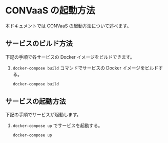# CONVaaS の起動方法

本ドキュメントでは CONVaaS の起動方法について述べます。

## サービスのビルド方法

下記の手順で各サービスの Docker イメージをビルドできます。

1. `docker-compose build` コマンドでサービスの Docker イメージをビルドする。

    ```sh
    docker-compose build
    ```

## サービスの起動方法

下記の手順でサービスが起動します。

1. `docker-compose up` でサービスを起動する。

    ```sh
    docker-compose up
    ```
